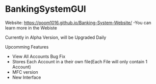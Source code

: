 # BankingSystemGUI

Website: https://poom1016.github.io/Banking-System-Website/
-You can learn more in the Webiste

Currently in Alpha Version, will be Upgraded Daily

Upcomming Features

* View All Accounts Bug Fix
* Stores Each Account in a their own file(Each File will only contain 1 Account)
* MFC version
* New Interface
